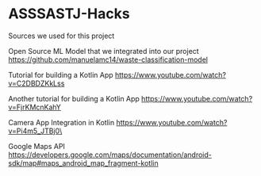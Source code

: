 # ASSSASTJ-Hacks
Sources we used for this project

Open Source ML Model that we integrated into our project
https://github.com/manuelamc14/waste-classification-model

Tutorial for building a Kotlin App
https://www.youtube.com/watch?v=C2DBDZKkLss

Another tutorial for building a Kotlin App
https://www.youtube.com/watch?v=FjrKMcnKahY

Camera App Integration in Kotlin
https://www.youtube.com/watch?v=Pi4m5_JTBj0\

Google Maps API 
https://developers.google.com/maps/documentation/android-sdk/map#maps_android_map_fragment-kotlin
